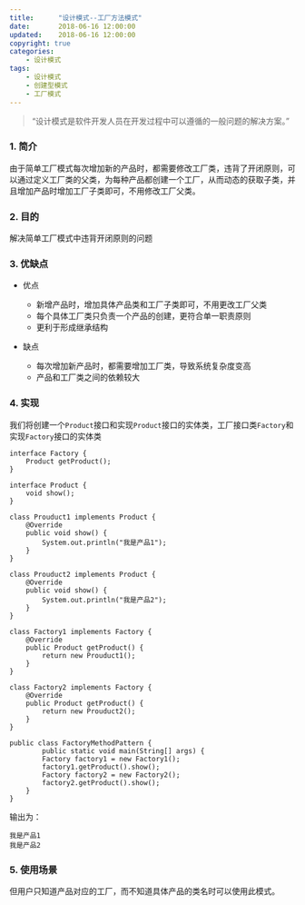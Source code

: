 ```yaml
---
title:      "设计模式--工厂方法模式"
date:       2018-06-16 12:00:00
updated:    2018-06-16 12:00:00
copyright: true
categories:
    - 设计模式
tags:
    - 设计模式
    - 创建型模式
    - 工厂模式
---
```


> “设计模式是软件开发人员在开发过程中可以遵循的一般问题的解决方案。”
### 1. 简介

由于简单工厂模式每次增加新的产品时，都需要修改工厂类，违背了开闭原则，可以通过定义工厂类的父类，为每种产品都创建一个工厂，从而动态的获取子类，并且增加产品时增加工厂子类即可，不用修改工厂父类。

<!-- more -->

### 2. 目的

解决简单工厂模式中违背开闭原则的问题

### 3. 优缺点

+ 优点
  - 新增产品时，增加具体产品类和工厂子类即可，不用更改工厂父类
  - 每个具体工厂类只负责一个产品的创建，更符合单一职责原则
  - 更利于形成继承结构

+ 缺点
  - 每次增加新产品时，都需要增加工厂类，导致系统复杂度变高
  - 产品和工厂类之间的依赖较大

### 4. 实现

我们将创建一个`Product`接口和实现`Product`接口的实体类，工厂接口类`Factory`和实现`Factory`接口的实体类

```
interface Factory {
    Product getProduct();
}

interface Product {
    void show();
}

class Prouduct1 implements Product {
    @Override
    public void show() {
        System.out.println("我是产品1");
    }
}

class Prouduct2 implements Product {
    @Override
    public void show() {
        System.out.println("我是产品2");
    }
}

class Factory1 implements Factory {
    @Override
    public Product getProduct() {
        return new Prouduct1();
    }
}

class Factory2 implements Factory {
    @Override
    public Product getProduct() {
        return new Prouduct2();
    }
}

public class FactoryMethodPattern {
        public static void main(String[] args) {
        Factory factory1 = new Factory1();
        factory1.getProduct().show();
        Factory factory2 = new Factory2();
        factory2.getProduct().show();
    }
}
```

输出为：

```
我是产品1
我是产品2
```

### 5. 使用场景

但用户只知道产品对应的工厂，而不知道具体产品的类名时可以使用此模式。
